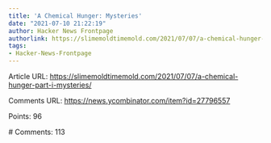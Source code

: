 ```yaml
---
title: 'A Chemical Hunger: Mysteries'
date: "2021-07-10 21:22:19"
author: Hacker News Frontpage
authorlink: https://slimemoldtimemold.com/2021/07/07/a-chemical-hunger-part-i-mysteries/
tags:
- Hacker-News-Frontpage
---
```


<p>Article URL: <a href="https://slimemoldtimemold.com/2021/07/07/a-chemical-hunger-part-i-mysteries/">https://slimemoldtimemold.com/2021/07/07/a-chemical-hunger-part-i-mysteries/</a></p>
<p>Comments URL: <a href="https://news.ycombinator.com/item?id=27796557">https://news.ycombinator.com/item?id=27796557</a></p>
<p>Points: 96</p>
<p># Comments: 113</p>
